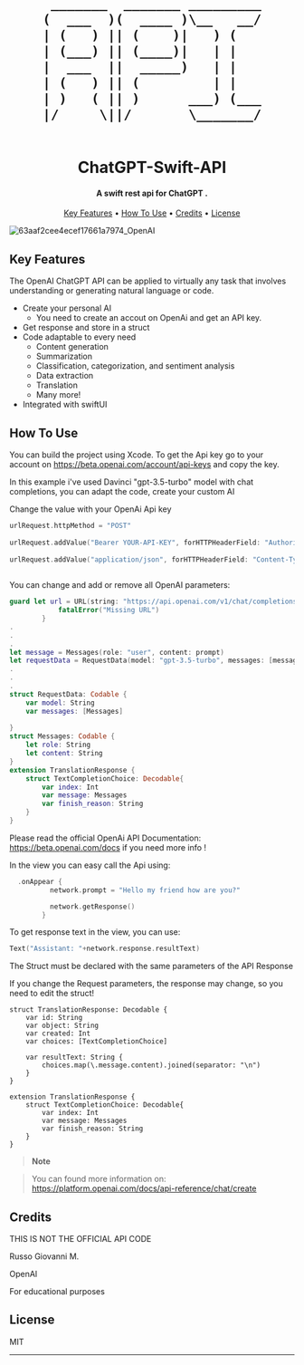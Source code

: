 <h1 align="center">
  <br>


     _______  _______ _________
    (  ___  )(  ____ )\__   __/
    | (   ) || (    )|   ) (   
    | (___) || (____)|   | |   
    |  ___  ||  _____)   | |   
    | (   ) || (         | |   
    | )   ( || )      ___) (___
    |/     \||/       \_______/


                           
  <br>
 ChatGPT-Swift-API
  <br>
</h1>

<h4 align="center">A swift rest api for ChatGPT
.</h4>


<p align="center">
  <a href="#key-features">Key Features</a> •
  <a href="#how-to-use">How To Use</a> •
  <a href="#credits">Credits</a> •
  <a href="#license">License</a>
</p>

![63aaf2cee4ecef17661a7974_OpenAI](https://user-images.githubusercontent.com/113531412/219901691-6eac92d2-457e-40d7-94c9-9886069ba4f3.jpg)


## Key Features

The OpenAI ChatGPT API can be applied to virtually any task that involves understanding or generating natural language or code.

* Create your personal AI
  - You need to create an accout on OpenAi and get an API key.
* Get response and store in a struct 
* Code adaptable to every need
  - Content generation
  - Summarization
  - Classification, categorization, and sentiment analysis
  - Data extraction
  - Translation
  - Many more!
* Integrated with swiftUI



## How To Use

You can build the project using Xcode. To get the Api key go to your account on https://beta.openai.com/account/api-keys and copy the key.

In this example i've used Davinci "gpt-3.5-turbo" model with chat completions, you can adapt the code, create your custom AI

Change the value with your OpenAi Api key

```swift
urlRequest.httpMethod = "POST"
        
urlRequest.addValue("Bearer YOUR-API-KEY", forHTTPHeaderField: "Authorization")
        
urlRequest.addValue("application/json", forHTTPHeaderField: "Content-Type")
        
```

You can change and add or remove all OpenAI parameters:

```swift
guard let url = URL(string: "https://api.openai.com/v1/chat/completions") else {
            fatalError("Missing URL")
        }
.        
.
.
let message = Messages(role: "user", content: prompt)
let requestData = RequestData(model: "gpt-3.5-turbo", messages: [message])
.
.
.
struct RequestData: Codable {
    var model: String
    var messages: [Messages]
    
}
struct Messages: Codable {
    let role: String
    let content: String
}
extension TranslationResponse {
    struct TextCompletionChoice: Decodable{
        var index: Int
        var message: Messages
        var finish_reason: String
    }
}
```
Please read the official OpenAi API Documentation: https://beta.openai.com/docs if you need more info !

In the view you can easy call the Api using:

```swift
  .onAppear {
          network.prompt = "Hello my friend how are you?"

          network.getResponse()
        }
```

To get response text in the view, you can use:

```swift
Text("Assistant: "+network.response.resultText)

```

The Struct must be declared with the same parameters of the API Response

If you change the Request parameters, the response may change, so you need to edit the struct!

```
struct TranslationResponse: Decodable {
    var id: String
    var object: String
    var created: Int
    var choices: [TextCompletionChoice]
    
    var resultText: String {
        choices.map(\.message.content).joined(separator: "\n")
    }
}

extension TranslationResponse {
    struct TextCompletionChoice: Decodable{
        var index: Int
        var message: Messages
        var finish_reason: String
    }
}

```

> **Note**

> You can found more information on: https://platform.openai.com/docs/api-reference/chat/create


## Credits

THIS IS NOT THE OFFICIAL API CODE

Russo Giovanni M.

OpenAI

For educational purposes

## License

MIT

---

